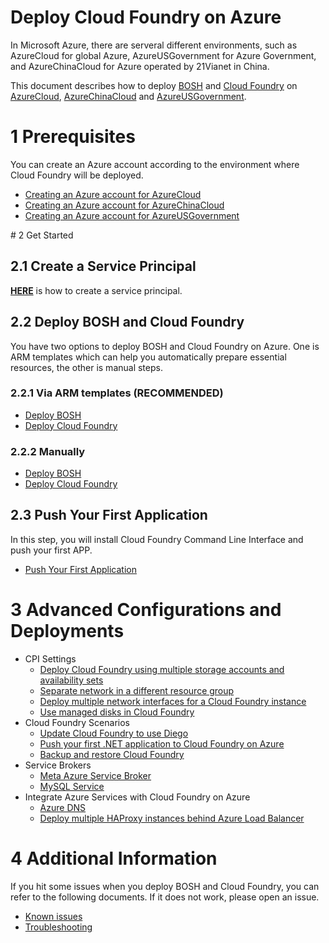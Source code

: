 # Deploy Cloud Foundry on Azure

In Microsoft Azure, there are serveral different environments, such as AzureCloud for global Azure, AzureUSGovernment for Azure Government, and AzureChinaCloud for Azure operated by 21Vianet in China.

This document describes how to deploy [BOSH](http://bosh.io/) and [Cloud Foundry](https://www.cloudfoundry.org/) on [AzureCloud](https://azure.microsoft.com/en-us/), [AzureChinaCloud](https://www.azure.cn/) and [AzureUSGovernment](http://www.azure.com/gov).

# 1 Prerequisites

You can create an Azure account according to the environment where Cloud Foundry will be deployed.

* [Creating an Azure account for AzureCloud](https://azure.microsoft.com/en-us/pricing/free-trial/)
* [Creating an Azure account for AzureChinaCloud](https://www.azure.cn/pricing/pia/)
* [Creating an Azure account for AzureUSGovernment](https://azuregov.microsoft.com/trial/azuregovtrial)

<a name="get-started"/>
# 2 Get Started

## 2.1 Create a Service Principal

[**HERE**](./get-started/create-service-principal.md) is how to create a service principal.

## 2.2 Deploy BOSH and Cloud Foundry

You have two options to deploy BOSH and Cloud Foundry on Azure. One is ARM templates which can help you automatically prepare essential resources, the other is manual steps.

### 2.2.1 Via ARM templates (**RECOMMENDED**)

* [Deploy BOSH](./get-started/via-arm-templates/deploy-bosh-via-arm-templates.md)
* [Deploy Cloud Foundry](./get-started/via-arm-templates/deploy-cloudfoundry-via-arm-templates.md)

### 2.2.2 Manually

* [Deploy BOSH](https://bosh.io/docs/init-azure.html)
* [Deploy Cloud Foundry](https://docs.cloudfoundry.org/deploying/azure/index.html)

## 2.3 Push Your First Application

In this step, you will install Cloud Foundry Command Line Interface and push your first APP.

* [Push Your First Application](./get-started/push-demo-app.md)

# 3 Advanced Configurations and Deployments

* CPI Settings
  * [Deploy Cloud Foundry using multiple storage accounts and availability sets](./advanced/deploy-cloudfoundry-for-enterprise/)
  * [Separate network in a different resource group](./advanced/separate-network-in-a-different-resource-group/)
  * [Deploy multiple network interfaces for a Cloud Foundry instance](./advanced/deploy-multiple-network-interfaces/)
  * [Use managed disks in Cloud Foundry](./advanced/managed-disks/)
* Cloud Foundry Scenarios
  * [Update Cloud Foundry to use Diego](./advanced/switch-to-diego-default-architecture/)
  * [Push your first .NET application to Cloud Foundry on Azure](./advanced/push-your-first-net-application-to-cloud-foundry-on-azure/)
  * [Backup and restore Cloud Foundry](./advanced/backup-and-restore-cloud-foundry/)
* Service Brokers
  * [Meta Azure Service Broker](https://github.com/Azure/meta-azure-service-broker)
  * [MySQL Service](./advanced/deploy-mysql/)
* Integrate Azure Services with Cloud Foundry on Azure
  * [Azure DNS](./advanced/deploy-azuredns/)
  * [Deploy multiple HAProxy instances behind Azure Load Balancer](./advanced/deploy-multiple-haproxy/)

# 4 Additional Information

If you hit some issues when you deploy BOSH and Cloud Foundry, you can refer to the following documents. If it does not work, please open an issue.

* [Known issues](./additional-information/known-issues.md)
* [Troubleshooting](./additional-information/troubleshooting.md)
